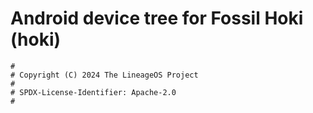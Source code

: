 # Android device tree for Fossil Hoki (hoki)

```
#
# Copyright (C) 2024 The LineageOS Project
#
# SPDX-License-Identifier: Apache-2.0
#
```
